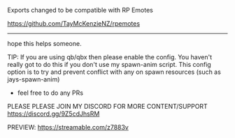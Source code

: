 Exports changed to be compatible with RP Emotes

https://github.com/TayMcKenzieNZ/rpemotes

---

hope this helps someone. 

TIP: If you are using qb/qbx then please enable the config. 
You haven't really got to do this if you don't use my spawn-anim script. This config option is to try and prevent conflict with any on spawn resources (such as jays-spawn-anim)

- feel free to do any PRs

PLEASE PLEASE JOIN MY DISCORD FOR MORE CONTENT/SUPPORT
https://discord.gg/9Z5cdJhsRM

PREVIEW: https://streamable.com/z7883v
